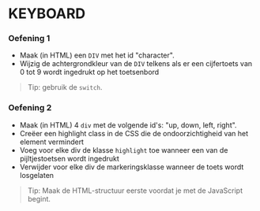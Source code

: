 # KEYBOARD

### Oefening 1 
- Maak (in HTML) een `DIV` met het id "character". 
- Wijzig de achtergrondkleur van de `DIV` telkens als er een cijfertoets van 0 tot 9 wordt ingedrukt op het toetsenbord

> Tip: gebruik de `switch`.

### Oefening 2
- Maak (in HTML) 4 `div` met de volgende id's: "up, down, left, right".
- Creëer een highlight class in de CSS die de ondoorzichtigheid van het element vermindert
- Voeg voor elke div de klasse `highlight` toe wanneer een van de pijltjestoetsen wordt ingedrukt
- Verwijder voor elke div de markeringsklasse wanneer de toets wordt losgelaten

> Tip: Maak de HTML-structuur eerste voordat je met de JavaScript begint.